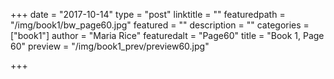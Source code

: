 +++
date = "2017-10-14"
type = "post"
linktitle = ""
featuredpath = "/img/book1/bw_page60.jpg"
featured = ""
description = ""
categories = ["book1"]
author = "Maria Rice"
featuredalt = "Page60"
title = "Book 1, Page 60"
preview = "/img/book1_prev/preview60.jpg"

+++

